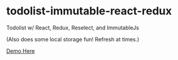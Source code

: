 # todolist-immutable-react-redux
Todolist w/ React, Redux, Reselect, and ImmutableJs

(Also does some local storage fun! Refresh at times.)

[Demo Here](https://todolist-immutable-demo.herokuapp.com/static/index.html)
